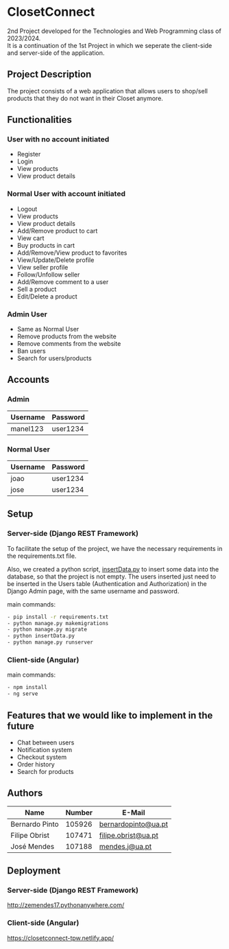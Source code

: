 # ClosetConnect
2nd Project developed for the Technologies and Web Programming class of 2023/2024.</br>
It is a continuation of the 1st Project in which we seperate the client-side and server-side of the application.

## Project Description

The project consists of a web application that allows users to shop/sell products that they do not want in their Closet anymore.

## Functionalities

### User with no account initiated

- Register
- Login
- View products
- View product details

### Normal User with account initiated

- Logout
- View products
- View product details
- Add/Remove product to cart
- View cart
- Buy products in cart
- Add/Remove/View product to favorites
- View/Update/Delete profile
- View seller profile
- Follow/Unfollow seller
- Add/Remove comment to a user
- Sell a product
- Edit/Delete a product

### Admin User

- Same as Normal User
- Remove products from the website
- Remove comments from the website
- Ban users
- Search for users/products

## Accounts

### Admin
| Username | Password |
| -------- | -------- |
| manel123 | user1234 |

### Normal User
| Username | Password |
| -------- | -------- |
|   joao   | user1234 |
|   jose   | user1234 |

## Setup

### Server-side (Django REST Framework)

To facilitate the setup of the project, we have the necessary requirements in the requirements.txt file.

Also, we created a python script, [insertData.py](TPW_project_2_backend/insertData.py) to insert some data into the database, so that the project is not empty.
The users inserted just need to be inserted in the Users table (Authentication and Authorization) in the Django Admin page, with the same username and password.

main commands:
```bash
- pip install -r requirements.txt
- python manage.py makemigrations
- python manage.py migrate
- python insertData.py
- python manage.py runserver
```

### Client-side (Angular)

main commands:
```bash
- npm install
- ng serve
```


## Features that we would like to implement in the future

- Chat between users
- Notification system
- Checkout system
- Order history
- Search for products

## Authors

| Name             | Number    | E-Mail               |
| ---------------- | --------- | -------------------- |
| Bernardo Pinto   | 105926    | bernardopinto@ua.pt  |
| Filipe Obrist    | 107471    | filipe.obrist@ua.pt  |
| José Mendes      | 107188    | mendes.j@ua.pt       |

## Deployment

### Server-side (Django REST Framework)
http://zemendes17.pythonanywhere.com/

### Client-side (Angular)
https://closetconnect-tpw.netlify.app/
